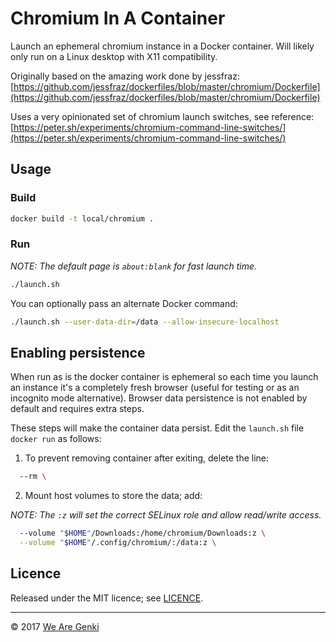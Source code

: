 # Chromium In A Container

Launch an ephemeral chromium instance in a Docker container. Will likely only run on a Linux desktop with X11 compatibility.

Originally based on the amazing work done by jessfraz: [https://github.com/jessfraz/dockerfiles/blob/master/chromium/Dockerfile](https://github.com/jessfraz/dockerfiles/blob/master/chromium/Dockerfile)

Uses a very opinionated set of chromium launch switches, see reference: [https://peter.sh/experiments/chromium-command-line-switches/](https://peter.sh/experiments/chromium-command-line-switches/)

## Usage

### Build

```bash
docker build -t local/chromium .
```

### Run

_NOTE: The default page is `about:blank` for fast launch time._

```bash
./launch.sh
```

You can optionally pass an alternate Docker command:

```bash
./launch.sh --user-data-dir=/data --allow-insecure-localhost
```

## Enabling persistence

When run as is the docker container is ephemeral so each time you launch an instance it's a completely fresh browser (useful for testing or as an incognito mode alternative). Browser data persistence is not enabled by default and requires extra steps.

These steps will make the container data persist. Edit the `launch.sh` file `docker run` as follows:

1. To prevent removing container after exiting, delete the line:

```bash
  --rm \
```

2. Mount host volumes to store the data; add:

_NOTE: The `:z` will set the correct SELinux role and allow read/write access._

```bash
  --volume "$HOME"/Downloads:/home/chromium/Downloads:z \
  --volume "$HOME"/.config/chromium/:/data:z \
```

## Licence

Released under the MIT licence; see [LICENCE](https://github.com/MaxMilton/docker-chromium/blob/master/LICENCE).

-----

© 2017 [We Are Genki](https://wearegenki.com)
